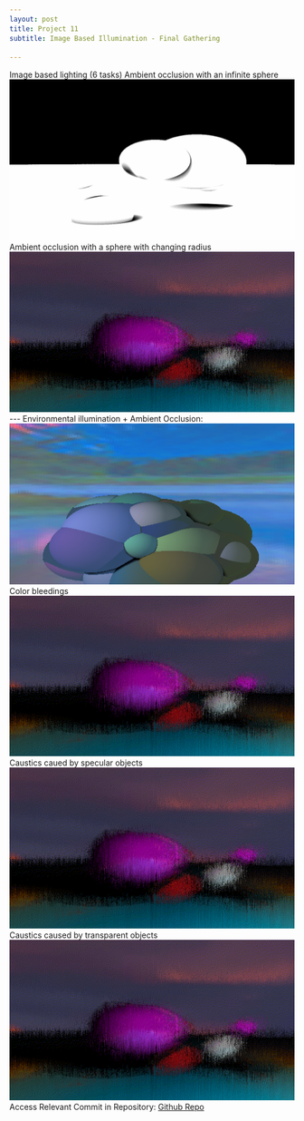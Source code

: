 ```yaml
---
layout: post
title: Project 11
subtitle: Image Based Illumination - Final Gathering

---
```


Image based lighting (6 tasks)
Ambient occlusion with an infinite sphere
![PaintTest](/assets/img/ImageSynthesis/AmbientOcclusion2.png)  
Ambient occlusion with a sphere with changing radius
![PaintTest](/assets/img/ImageSynthesis/PaintTest.gif)  ---
Environmental illumination + Ambient Occlusion:
![PaintTest](/assets/img/ImageSynthesis/EnvironmentIlluminationAndAmbient.png)  
Color bleedings
![PaintTest](/assets/img/ImageSynthesis/PaintTest.gif)  
Caustics caued by specular objects
![PaintTest](/assets/img/ImageSynthesis/PaintTest.gif)  
Caustics caused by transparent objects
![PaintTest](/assets/img/ImageSynthesis/PaintTest.gif)  
Access Relevant Commit in Repository:
[Github Repo](https://github.com/Kornosky/VIZA654/tree/275f2ba)
